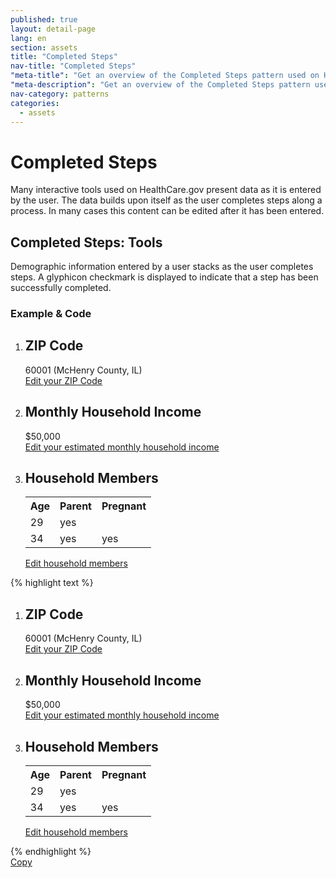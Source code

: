 ```yaml
---
published: true
layout: detail-page
lang: en
section: assets
title: "Completed Steps"
nav-title: "Completed Steps"
"meta-title": "Get an overview of the Completed Steps pattern used on HealthCare.gov"
"meta-description": "Get an overview of the Completed Steps pattern used in interactive tools on HealthCare.gov to present data as it is entered by the user. "
nav-category: patterns
categories:
  - assets
---
```


# Completed Steps

<div class="intro">
Many interactive tools used on HealthCare.gov present data as it is entered by the user. The data builds upon itself as the user completes steps along a process. In many cases this content can be edited after it has been entered. 
</div>

<div class="hr"></div>

## Completed Steps: Tools 

Demographic information entered by a user stacks as the user completes steps. A glyphicon checkmark is displayed to indicate that a step has been successfully completed.

<h3 class="label-opensans">Example &amp; Code</h3>

<div class="code-wrapper">
<div class="preview has-background">
	<div class="light-blue-bg">
		<ol class="summary">
            <li class="row">
              <div class="col-sm-1 hidden-xs glyphicon glyphicon-ok" aria-label="step complete"></div>
              <div class="col-xs-9 col-sm-9" id="zip-code" aria-live="assertive" aria-relevant="additions removals">
                <h2 class="h3-style"><abbr>ZIP</abbr> Code </h2><span class="zip done">60001</span> <span class="county done">(McHenry County, IL)</span>
              </div>
              <div class="col-xs-3 col-sm-2">
                <a href="#" class="btn btn-xs btn-edit pull-right zip-edit" role="button" target="_self">
                  <span>Edit <span class="sr-only">your <abbr>ZIP</abbr> Code</span></span>
                </a>
              </div>
            </li>
            <li class="row income" style="display: list-item;">
              <div class="col-sm-1 hidden-xs glyphicon glyphicon-ok" aria-label="step complete"></div>
              <div class="col-xs-9 col-sm-9" id="income" aria-live="assertive" aria-relevant="additions removals">
                <h2 class="h3-style">Monthly Household Income</h2><span class="income done" style="display: inline;">$50,000</span>
              </div>
              <div class="col-xs-3 col-sm-2">
                <a href="#" class="btn btn-xs btn-edit pull-right income-edit" role="button" target="_self">
                  <span>Edit <span class="sr-only">your estimated monthly household income</span></span>
                </a>
              </div>
            </li>
            <li class="row household" style="display: list-item;">
              <div class="col-sm-1 hidden-xs glyphicon glyphicon-ok" aria-label="step complete"></div>
              <div class="col-xs-9 col-sm-9" id="zip-code" aria-live="assertive" aria-relevant="additions removals">
                <h2 class="h3-style">Household Members</h2>
                <table class="household-members table" summary="Household Members"><tr><th scope="col" class="col-xs-3 col-sm-3">
                                    <strong>Age</strong>
                                </th><th scope="col" class="col-xs-4 col-sm-3">
                                    <strong>Parent</strong>
                                </th><th scope="col" class="col-xs-4 col-sm-3">
                                    <strong>Pregnant</strong>
                                </th></tr><tr><td class="col-xs-3 col-sm-3">
                                    <span class="summary-age">29</span>
                                </td><td class="col-xs-4 col-sm-3">
                                    <span class="summary-parent">yes</span>
                                </td><td class="col-xs-4 col-sm-3">
                                    <span class="summary-pregnant"></span>
                                </td></tr><tr><td class="col-xs-3 col-sm-3">
                                    <span class="summary-age">34</span>
                                </td><td class="col-xs-4 col-sm-3">
                                    <span class="summary-parent">yes</span>
                                </td><td class="col-xs-4 col-sm-3">
                                    <span class="summary-pregnant">yes</span>
                                </td></tr></table>
              </div>
              <div class="col-xs-3 col-sm-2">
                <a href="#" class="btn btn-xs btn-edit pull-right household-edit" role="button" target="_self">
                  <span>Edit <span class="sr-only">household members</span></span>
                </a>
              </div>
            </li>
          </ol>
	</div>
</div>
<div id="blue-alert-code">
	{% highlight text %}
	<ol class="summary">
            <li class="row">
              <div class="col-sm-1 hidden-xs glyphicon glyphicon-ok" aria-label="step complete"></div>
              <div class="col-xs-9 col-sm-9" id="zip-code" aria-live="assertive" aria-relevant="additions removals">
                <h2 class="h3-style"><abbr>ZIP</abbr> Code </h2><span class="zip done">60001</span> <span class="county done">(McHenry County, IL)</span>
              </div>
              <div class="col-xs-3 col-sm-2">
                <a href="#" class="btn btn-xs btn-edit pull-right zip-edit" role="button" target="_self">
                  <span>Edit <span class="sr-only">your <abbr>ZIP</abbr> Code</span></span>
                </a>
              </div>
            </li>
            <li class="row income" style="display: list-item;">
              <div class="col-sm-1 hidden-xs glyphicon glyphicon-ok" aria-label="step complete"></div>
              <div class="col-xs-9 col-sm-9" id="income" aria-live="assertive" aria-relevant="additions removals">
                <h2 class="h3-style">Monthly Household Income</h2><span class="income done" style="display: inline;">$50,000</span>
              </div>
              <div class="col-xs-3 col-sm-2">
                <a href="#" class="btn btn-xs btn-edit pull-right income-edit" role="button" target="_self">
                  <span>Edit <span class="sr-only">your estimated monthly household income</span></span>
                </a>
              </div>
            </li>
            <li class="row household" style="display: list-item;">
              <div class="col-sm-1 hidden-xs glyphicon glyphicon-ok" aria-label="step complete"></div>
              <div class="col-xs-9 col-sm-9" id="zip-code" aria-live="assertive" aria-relevant="additions removals">
                <h2 class="h3-style">Household Members</h2>
                <table class="household-members table" summary="Household Members"><tr><th scope="col" class="col-xs-3 col-sm-3">
                                    <strong>Age</strong>
                                </th><th scope="col" class="col-xs-4 col-sm-3">
                                    <strong>Parent</strong>
                                </th><th scope="col" class="col-xs-4 col-sm-3">
                                    <strong>Pregnant</strong>
                                </th></tr><tr><td class="col-xs-3 col-sm-3">
                                    <span class="summary-age">29</span>
                                </td><td class="col-xs-4 col-sm-3">
                                    <span class="summary-parent">yes</span>
                                </td><td class="col-xs-4 col-sm-3">
                                    <span class="summary-pregnant"></span>
                                </td></tr><tr><td class="col-xs-3 col-sm-3">
                                    <span class="summary-age">34</span>
                                </td><td class="col-xs-4 col-sm-3">
                                    <span class="summary-parent">yes</span>
                                </td><td class="col-xs-4 col-sm-3">
                                    <span class="summary-pregnant">yes</span>
                                </td></tr></table>
              </div>
              <div class="col-xs-3 col-sm-2">
                <a href="#" class="btn btn-xs btn-edit pull-right household-edit" role="button" target="_self">
                  <span>Edit <span class="sr-only">household members</span></span>
                </a>
              </div>
            </li>
          </ol>
	{% endhighlight %}
</div>
<a href="javascript:;" class="copy-button" title="Click to copy me." data-clipboard-target="blue-alert-code" role="button">Copy</a>
</div>

